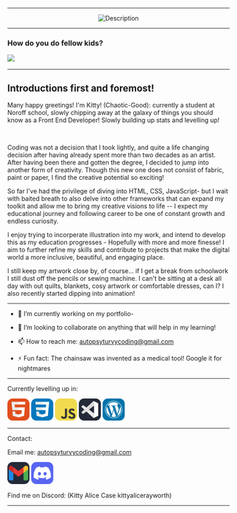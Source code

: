 
---


<p align="center">
  <img src="https://verdant-boba-cb3d13.netlify.app/Images/me!.png" alt="Description" width="300">
</p>

---

### How do you do fellow kids?


<img src= "https://media.giphy.com/media/v1.Y2lkPTc5MGI3NjExNTZmejNmYnZxbzQ2MXpjcm1rbW85MzRsc3FrN2dsMW9iOHF2Z3JraCZlcD12MV9pbnRlcm5hbF9naWZfYnlfaWQmY3Q9Zw/L1R1tvI9svkIWwpVYr/giphy.gif"> 

---

## Introductions first and foremost!


Many happy greetings!
I'm Kitty! (Chaotic-Good): currently a student at Noroff school, slowly chipping away at the galaxy of things you should know as a Front End Developer!
Slowly building up stats and levelling up!

<br>

Coding was not a decision that I took lightly, and quite a life changing decision after having already spent more than two decades as an artist. After having been there and gotten the degree, I decided to jump into another form of creativity.
Though this new one does not consist of fabric, paint or paper, I find the creative potential so exciting!


So far I've had the privilege of diving into HTML, CSS, JavaScript- but I wait with baited breath to also delve into 
other frameworks that can expand my toolkit and allow me to bring my creative visions to life -- I expect my educational journey and following career to be one of constant growth and endless curiosity.


I enjoy trying to incorperate illustration into my work, and intend to develop this as my education progresses - Hopefully with more and more finesse! I aim to further refine my skills and contribute to projects that make the digital world a more inclusive, beautiful, and engaging place. 
    
I still keep my artwork close by, of course... if I get a break from schoolwork I still dust off the pencils or sewing machine. 
I can't be sitting at a desk all day with out quilts, blankets, cosy artwork or comfortable dresses, can I?
I also recently started dipping into animation!  

---


- 🔭 I’m currently working on my portfolio-

- 👯 I’m looking to collaborate on anything that will help in my learning!

- 📫 How to reach me: autopsyturvycoding@gmail.com

- ⚡ Fun fact: The chainsaw was invented as a medical tool! Google it for nightmares


---

Currently levelling up in: 

<img src="https://raw.githubusercontent.com/tandpfun/skill-icons/main/icons/HTML.svg" width="50" height="50"> <img src="https://raw.githubusercontent.com/tandpfun/skill-icons/main/icons/CSS.svg" width="50" height="50"> <img src="https://raw.githubusercontent.com/tandpfun/skill-icons/main/icons/JavaScript.svg" width="50" height="50"> <img src="https://raw.githubusercontent.com/tandpfun/skill-icons/main/icons/VSCode-Dark.svg" width="50" height="50"> <img src="https://raw.githubusercontent.com/tandpfun/skill-icons/main/icons/Wordpress.svg" width="50" height="50">


---



Contact:


Email me: 
autopsyturvycoding@gmail.com

<img src="https://raw.githubusercontent.com/tandpfun/skill-icons/main/icons/Gmail-Dark.svg" width="50" height="50"> <img src="https://raw.githubusercontent.com/tandpfun/skill-icons/main/icons/Discord.svg" width="50" height="50">


Find me on Discord:
(Kitty Alice Case
kittyalicerayworth)

---


